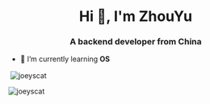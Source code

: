 <h1 align="center">Hi 👋, I'm ZhouYu</h1>
<h3 align="center">A backend developer from China</h3>


- 🌱 I’m currently learning **OS**



<p>&nbsp;<img align="center" src="https://github-readme-stats.vercel.app/api?username=joeyscat&show_icons=true&locale=en" alt="joeyscat" /></p>

<p><img align="center" src="https://github-readme-streak-stats.herokuapp.com/?user=joeyscat&" alt="joeyscat" /></p>
